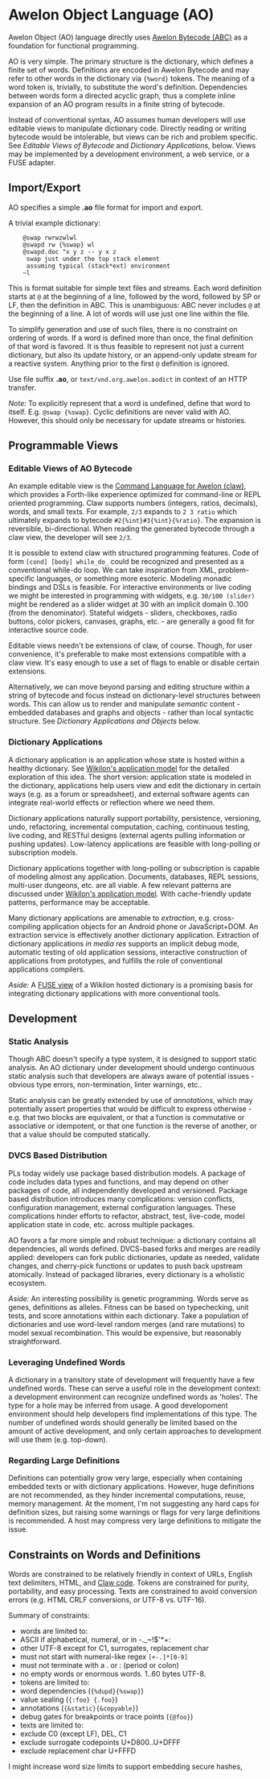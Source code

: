 # Awelon Object Language (AO)

Awelon Object (AO) language directly uses [Awelon Bytecode (ABC)](AboutABC.md) as a foundation for functional programming. 

AO is very simple. The primary structure is the dictionary, which defines a finite set of words. Definitions are encoded in Awelon Bytecode and may refer to other words in the dictionary via `{%word}` tokens. The meaning of a word token is, trivially, to substitute the word's definition. Dependencies between words form a directed acyclic graph, thus a complete inline expansion of an AO program results in a finite string of bytecode. 

Instead of conventional syntax, AO assumes human developers will use editable views to manipulate dictionary code. Directly reading or writing bytecode would be intolerable, but views can be rich and problem specific. See *Editable Views of Bytecode* and *Dictionary Applications*, below. Views may be implemented by a development environment, a web service, or a FUSE adapter.

## Import/Export

AO specifies a simple **.ao** file format for import and export. 

A trivial example dictionary:

        @swap rwrwzwlwl
        @swapd rw {%swap} wl
        @swapd.doc "x y z -- y x z
         swap just under the top stack element
         assuming typical (stack*ext) environment
        ~l

This is format suitable for simple text files and streams. Each word definition starts at `@` at the beginning of a line, followed by the word, followed by SP or LF, then the definition in ABC. This is unambiguous: ABC never includes `@` at the beginning of a line. A lot of words will use just one line within the file.

To simplify generation and use of such files, there is no constraint on ordering of words. If a word is defined more than once, the final definition of that word is favored. It is thus feasible to represent not just a current dictionary, but also its update history, or an append-only update stream for a reactive system. Anything prior to the first `@` definition is ignored.

Use file suffix **.ao**, or `text/vnd.org.awelon.aodict` in context of an HTTP transfer. 

*Note:* To explicitly represent that a word is undefined, define that word to itself. E.g. `@swap {%swap}`. Cyclic definitions are never valid with AO. However, this should only be necessary for update streams or histories.

## Programmable Views

### Editable Views of AO Bytecode

An example editable view is the [Command Language for Awelon (claw)](CommandLine.md), which provides a Forth-like experience optimized for command-line or REPL oriented programming. Claw supports numbers (integers, ratios, decimals), words, and small texts. For example, `2/3` expands to `2 3 ratio` which ultimately expands to bytecode `#2{%int}#3{%int}{%ratio}`. The expansion is reversible, bi-directional. When reading the generated bytecode through a claw view, the developer will see `2/3`.

It is possible to extend claw with structured programming features. Code of form `[cond] [body] while_do_` could be recognized and presented as a conventional while-do loop. We can take inspiration from XML, problem-specific languages, or something more esoteric. Modeling monadic bindings and DSLs is feasible. For interactive environments or live coding we might be interested in programming with widgets, e.g. `30/100 (slider)` might be rendered as a slider widget at 30 with an implicit domain 0..100 (from the denominator). Stateful widgets - sliders, checkboxes, radio buttons, color pickers, canvases, graphs, etc. - are generally a good fit for interactive source code.

Editable views needn't be extensions of claw, of course. Though, for user convenience, it's preferable to make most extensions compatible with a claw view. It's easy enough to use a set of flags to enable or disable certain extensions.

Alternatively, we can move beyond parsing and editing structure within a string of bytecode and focus instead on dictionary-level structures between words. This can allow us to render and manipulate *semantic* content - embedded databases and graphs and objects - rather than local syntactic structure. See *Dictionary Applications and Objects* below.

### Dictionary Applications

A dictionary application is an application whose state is hosted within a healthy dictionary. See [Wikilon's application model](ApplicationModel.md) for the detailed exploration of this idea. The short version: application state is modeled in the dictionary, applications help users view and edit the dictionary in certain ways (e.g. as a forum or spreadsheet), and external software agents can integrate real-world effects or reflection where we need them. 

Dictionary applications naturally support portability, persistence, versioning, undo, refactoring, incremental computation, caching, continuous testing, live coding, and RESTful designs (external agents pulling information or pushing updates). Low-latency applications are feasible with long-polling or subscription models. 

Dictionary applications together with long-polling or subscription is capable of modeling almost any application. Documents, databases, REPL sessions, multi-user dungeons, etc. are all viable. A few relevant patterns are discussed under [Wikilon's application model](ApplicationModel.md). With cache-friendly update patterns, performance may be acceptable.

Many dictionary applications are amenable to *extraction*, e.g. cross-compiling application objects for an Android phone or JavaScript+DOM. An extraction service is effectively another dictionary application. Extraction of dictionary applications *in media res* supports an implicit debug mode, automatic testing of old application sessions, interactive construction of applications from prototypes, and fulfills the role of conventional applications compilers.

*Aside:* A [FUSE view](https://en.wikipedia.org/wiki/Filesystem_in_Userspace) of a Wikilon hosted dictionary is a promising basis for integrating dictionary applications with more conventional tools.

## Development 

### Static Analysis

Though ABC doesn't specify a type system, it is designed to support static analysis. An AO dictionary under development should undergo continuous static analysis such that developers are always aware of potential issues - obvious type errors, non-termination, linter warnings, etc..

Static analysis can be greatly extended by use of *annotations*, which may potentially assert properties that would be difficult to express otherwise - e.g. that two blocks are equivalent, or that a function is commutative or associative or idempotent, or that one function is the reverse of another, or that a value should be computed statically.

### DVCS Based Distribution

PLs today widely use package based distribution models. A package of code includes data types and functions, and may depend on other packages of code, all independently developed and versioned. Package based distribution introduces many complications: version conflicts, configuration management, external configuration languages. These complications hinder efforts to refactor, abstract, test, live-code, model application state in code, etc. across multiple packages. 

AO favors a far more simple and robust technique: a dictionary contains all dependencies, all words defined. DVCS-based forks and merges are readily applied: developers can fork public dictionaries, update as needed, validate changes, and cherry-pick functions or updates to push back upstream atomically. Instead of packaged libraries, every dictionary is a wholistic ecosystem. 

*Aside:* An interesting possibility is genetic programming. Words serve as genes, definitions as alleles. Fitness can be based on typechecking, unit tests, and score annotations within each dictionary. Take a population of dictionaries and use word-level random merges (and rare mutations) to model sexual recombination. This would be expensive, but reasonably straightforward.

### Leveraging Undefined Words

A dictionary in a transitory state of development will frequently have a few undefined words. These can serve a useful role in the development context: a development environment can recognize undefined words as 'holes'. The type for a hole may be inferred from usage. A good developoment environment should help developers find implementations of this type. The number of undefined words should generally be limited based on the amount of active development, and only certain approaches to development will use them (e.g. top-down).

### Regarding Large Definitions

Definitions can potentially grow very large, especially when containing embedded texts or with dictionary applications. However, huge definitions are not recommended, as they hinder incremental computations, reuse, memory management. At the moment, I'm not suggesting any hard caps for definition sizes, but raising some warnings or flags for very large definitions is recommended. A host may compress very large definitions to mitigate the issue.

## Constraints on Words and Definitions

Words are constrained to be relatively friendly in context of URLs, English text delimiters, HTML, and [Claw code](CommandLine.md). Tokens are constrained for purity, portability, and easy processing. Texts are constrained to avoid conversion errors (e.g. HTML CRLF conversions, or UTF-8 vs. UTF-16). 

Summary of constraints:

* words are limited to:
 * ASCII if alphabetical, numeral, or in -._~!$'*+:
 * other UTF-8 except for C1, surrogates, replacement char
 * must not start with numeral-like regex `[+-.]*[0-9]` 
 * must not terminate with a . or : (period or colon)
 * no empty words or enormous words. 1..60 bytes UTF-8.
* tokens are limited to:
 * word dependencies (`{%dupd}{%swap}`)
 * value sealing (`{:foo} {.foo}`)
 * annotations (`{&static}{&copyable}`)
 * debug gates for breakpoints or trace points (`{@foo}`)
* texts are limited to:
 * exclude C0 (except LF), DEL, C1
 * exclude surrogate codepoints U+D800..U+DFFF
 * exclude replacement char U+FFFD

I might increase word size limits to support embedding secure hashes, 
